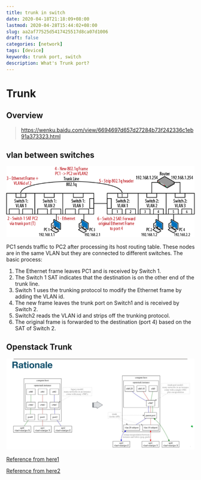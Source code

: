 ```yaml
---
title: trunk in switch
date: 2020-04-18T21:18:09+08:00
lastmod: 2020-04-28T15:44:02+08:00
slug: aa2af77525d5417425517d8ca07d1006
draft: false
categories: [network]
tags: [device]
keywords: trunk port, switch
description: What's Trunk port?
---
```

# Trunk

## Overview

>   https://wenku.baidu.com/view/6694697d657d27284b73f242336c1eb91a373323.html
>

## vlan between switches

![trunk](assets/trunk.png)

PC1 sends traffic to PC2 after processing its host routing table. These nodes are in the same VLAN but they are connected to different switches. The basic process:

1.  The Ethernet frame leaves PC1 and is received by Switch 1.
2.  The Switch 1 SAT indicates that the destination is on the other end of the trunk line.
3.  Switch 1 uses the trunking protocol to modify the Ethernet frame by adding the VLAN id.
4.  The new frame leaves the trunk port on Switch1 and is received by Switch 2.
5.  Switch2 reads the VLAN id and strips off the trunking protocol.
6.  The original frame is forwarded to the destination (port 4) based on the SAT of Switch 2.

## Openstack Trunk

![openstack trunk port](assets/20200424170120849.png)



[Reference from here1](https://object-storage-ca-ymq-1.vexxhost.net/swift/v1/6e4619c416ff4bd19e1c087f27a43eea/www-assets-prod/presentation-media/Neutron-Trunks.pdf)

[Reference from here2](https://www.oreilly.com/library/view/packet-guide-to/9781449311315/ch04.html)